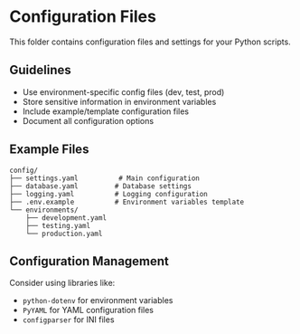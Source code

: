 # Configuration Files

This folder contains configuration files and settings for your Python scripts.

## Guidelines

- Use environment-specific config files (dev, test, prod)
- Store sensitive information in environment variables
- Include example/template configuration files
- Document all configuration options

## Example Files

```
config/
├── settings.yaml          # Main configuration
├── database.yaml         # Database settings
├── logging.yaml          # Logging configuration
├── .env.example          # Environment variables template
└── environments/
    ├── development.yaml
    ├── testing.yaml
    └── production.yaml
```

## Configuration Management

Consider using libraries like:
- `python-dotenv` for environment variables
- `PyYAML` for YAML configuration files
- `configparser` for INI files
